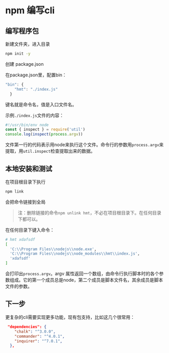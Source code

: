 # npm 编写cli

## 编写程序包

新建文件夹，进入目录

```bash
npm init -y
```

创建 package.json

在package.json里，配置bin：

```javascript
"bin": {
    "hmt": "./index.js"
  }
```

键名就是命令名，值是入口文件名。

示例`./index.js`文件的内容：

```js
#!/usr/bin/env node
const { inspect } = require('util')
console.log(inspect(process.argv))
```

文件第一行的代码表示用node来执行这个文件。命令行的参数用`process.argv`来提取，用`util.inspect`检查提取出来的数据。

## 本地安装和测试

在项目根目录下执行

```bash
npm link
```

会把命令链接到全局

> 注：删除链接的命令`npm unlink hmt`，不必在项目根目录下。在任何目录下都可以。

在任何目录下键入命令：

```bash
# hmt xdafsdf
[
  'C:\\Program Files\\nodejs\\node.exe',
  'C:\\Program Files\\nodejs\\node_modules\\hmt\\index.js',
  'xdafsdf'
]
```

会打印出`process.argv`。argv 属性返回一个数组，由命令行执行脚本时的各个参数组成。它的第一个成员总是node，第二个成员是脚本文件名，其余成员是脚本文件的参数。



## 下一步

更复杂的cli需要实现更多功能，现有包支持，比如这几个很常用：

```json
 "dependencies": {
    "chalk": "^3.0.0",
    "commander": "^4.0.1",
    "inquirer": "^7.0.1",
  },
```